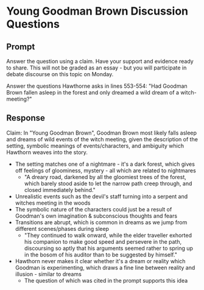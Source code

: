 # Young Goodman Brown Discussion Questions

## Prompt
Answer the question using a claim. Have your support and evidence ready to share. This will not be graded as an essay - but you will participate in debate discourse on this topic on Monday.

Answer the questions Hawthorne asks in lines 553-554: "Had Goodman Brown fallen asleep in the forest and only dreamed a wild dream of a witch-meeting?"

## Response

Claim: In "Young Goodman Brown", Goodman Brown most likely falls asleep and dreams of wild events of the witch meeting, given the description of the setting, symbolic meanings of events/characters, and ambiguity which Hawthorn weaves into the story.

- The setting matches one of a nightmare - it's a dark forest, which gives off feelings of gloominess, mystery - all which are related to nightmares
    - "A dreary road, darkened by all the gloomiest trees of the forest, which barely stood aside to let the narrow path creep through, and closed immediately behind."
- Unrealistic events such as the devil's staff turning into a serpent and witches meeting in the woods
- The symbolic nature of the characters could just be a result of Goodman's own imagination & subconscious thoughts and fears
- Transitions are abrupt, which is common in dreams as we jump from different scenes/phases during sleep
    - "They continued to walk onward, while the elder traveller exhorted his companion to make good speed and persevere in the path, discoursing so aptly that his arguments seemed rather to spring up in the bosom of his auditor than to be suggested by himself." 
- Hawthorn never makes it clear whether it's a dream or reality which Goodman is experimenting, which draws a fine line between reality and illusion - similar to dreams
    - The question of which was cited in the prompt supports this idea